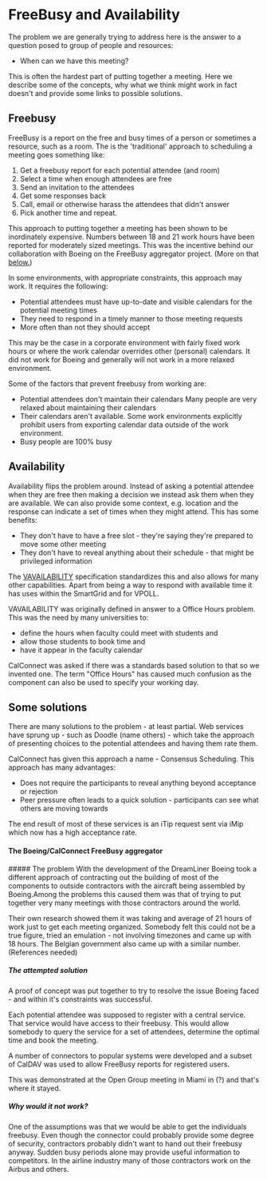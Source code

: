 # FreeBusy and Availability
The problem we are generally trying to address here is the answer to a question posed to  group of people and resources:

   * When can we have this meeting?

This is often the hardest part of putting together a meeting. Here we describe some of the concepts, why what we think might work in fact doesn't and provide some links to possible solutions.

## Freebusy
FreeBusy is a report on the free and busy times of a person or sometimes a resource, such as a room. The is the 'traditional' approach to scheduling a meeting goes something like:

  1. Get a freebusy report for each potential attendee (and room)
  2. Select a time when enough attendees are free
  3. Send an invitation to the attendees
  4. Get some responses back
  5. Call, email or otherwise harass the attendees that didn't answer
  6. Pick another time and repeat.
    
This approach to putting together a meeting has been shown to be inordinately expensive. Numbers between 18 and 21 work hours have been reported for moderately sized meetings. This was the incentive behind our collaboration with Boeing on the FreeBusy aggregator project. (More on that [below.](#Aggregator))

In some environments, with appropriate constraints, this approach may work. It requires the following:
 
   *  Potential attendees must have up-to-date and visible calendars for the potential meeting times
   *  They need to respond in a timely manner to those meeting requests
   *  More often than not they should accept
   
This may be the case in a corporate environment with fairly fixed work hours or where the work calendar overrides other (personal) calendars. It did not work for Boeing and generally will not work in a more relaxed environment.

Some of the factors that prevent freebusy from working are:
 
   *  Potential attendees don't maintain their calendars
      Many people are very relaxed about maintaining their calendars
   *  Their calendars aren't available.
      Some work environments explicitly prohibit users from exporting calendar data outside of the work environment.
   *  Busy people are 100% busy
   
## Availability
Availability flips the problem around. Instead of asking a potential attendee when they are free then making a decision we instead ask them when they are available. We can also provide some context, e.g. location and the response can indicate a set of times when they might attend. This has some benefits:

   * They don't have to have a free slot - they're saying they're prepared to move some other meeting
   * They don't have to reveal anything about their schedule - that might be privileged information
   
The [VAVAILABILITY](vavailability) specification standardizes this and also allows for many other capabilities. Apart from being a way to respond with available time it has uses within the SmartGrid and for VPOLL.

VAVAILABILITY was originally defined in answer to a Office Hours problem. This was the need by many universities to:
   *  define the hours when faculty could meet with students and 
   *  allow those students to book time and 
   *  have it appear in the faculty calendar

CalConnect was asked if there was a standards based solution to that so we invented one. The term "Office Hours" has caused much confusion as the component can also be used to specify your working day.

## Some solutions
There are many solutions to the problem - at least partial. Web services have sprung up - such as Doodle (name others) - which take the approach of presenting choices to the potential attendees and having them rate them.

CalConnect has given this approach a name - Consensus Scheduling. This approach has many advantages:

   *  Does not require the participants to reveal anything beyond acceptance or rejection
   *  Peer pressure often leads to a quick solution - participants can see what others are moving towards
   
The end result of most of these services is an iTip request sent via iMip which now has a high acceptance rate.

<h4 id="Aggregator">The Boeing/CalConnect FreeBusy aggregator</h4>
##### The problem
With the development of the DreamLiner Boeing took a different approach of contracting out the building of most of the components to outside contractors with the aircraft being assembled by Boeing.Among the problems this caused them was that of trying to put together very many meetings with those contractors around the world.

Their own research showed them it was taking and average of 21 hours of work just to get each meeting organized. Somebody felt this could not be a true figure, tried an emulation - not involving timezones and came up with 18 hours. The Belgian government also came up with a similar number. (References needed)

##### The attempted solution
A proof of concept was put together to try to resolve the issue Boeing faced - and within it's constraints was successful. 
 
Each potential attendee was supposed to register with a central service. That service would have access to their freebusy. This would allow somebody to query the service for a set of attendees, determine the optimal time and book the meeting.

A number of connectors to popular systems were developed and a subset of CalDAV was used to allow FreeBusy reports for registered users. 
 
This was demonstrated at the Open Group meeting in Miami in (?) and that's where it stayed.

##### Why would it not work?
One of the assumptions was that we would be able to get the individuals freebusy. Even though the connector could probably provide some degree of security, contractors probably didn't want to hand out their freebusy anyway. Sudden busy periods alone may provide useful information to competitors. In the airline industry many of those contractors work on the Airbus and others.  
